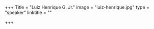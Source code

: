 +++
Title = "Luiz Henrique G. Jr."
image = "luiz-henrique.jpg"
type = "speaker"
linktitle = ""

+++


